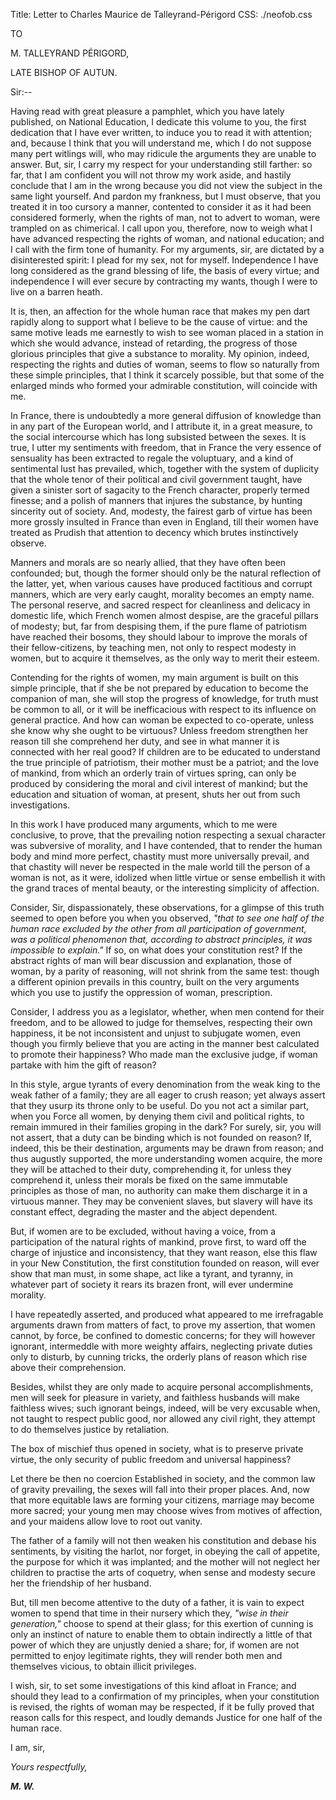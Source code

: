 Title: Letter to Charles Maurice de Talleyrand-Périgord
CSS: ./neofob.css

TO

M. TALLEYRAND PÉRIGORD,

LATE BISHOP OF AUTUN.

Sir:--

Having read with great pleasure a pamphlet, which you have lately
published, on National Education, I dedicate this volume to you,
the first dedication that I have ever written, to induce you to
read it with attention; and, because I think that you will
understand me, which I do not suppose many pert witlings will, who
may ridicule the arguments they are unable to answer.  But, sir, I
carry my respect for your understanding still farther:  so far,
that I am confident you will not throw my work aside, and hastily
conclude that I am in the wrong because you did not view the
subject in the same light yourself.  And pardon my frankness, but I
must observe, that you treated it in too cursory a manner,
contented to consider it as it had been considered formerly, when
the rights of man, not to advert to woman, were trampled on as
chimerical.  I call upon you, therefore, now to weigh what I have
advanced respecting the rights of woman, and national education;
and I call with the firm tone of humanity.  For my arguments, sir,
are dictated by a disinterested spirit:  I plead for my sex, not
for myself.  Independence I have long considered as the grand
blessing of life, the basis of every virtue; and independence I
will ever secure by contracting my wants, though I were to live on
a barren heath.

It is, then, an affection for the whole human race that makes my
pen dart rapidly along to support what I believe to be the cause of
virtue:  and the same motive leads me earnestly to wish to see
woman placed in a station in which she would advance, instead of
retarding, the progress of those glorious principles that give a
substance to morality.  My opinion, indeed, respecting the rights
and duties of woman, seems to flow so naturally from these simple
principles, that I think it scarcely possible, but that some of the
enlarged minds who formed your admirable constitution, will
coincide with me.

In France, there is undoubtedly a more general diffusion of
knowledge than in any part of the European world, and I attribute
it, in a great measure, to the social intercourse which has long
subsisted between the sexes.  It is true, I utter my sentiments
with freedom, that in France the very essence of sensuality has
been extracted to regale the voluptuary, and a kind of sentimental
lust has prevailed, which, together with the system of duplicity
that the whole tenor of their political and civil government
taught, have given a sinister sort of sagacity to the French
character, properly termed finesse; and a polish of manners that
injures the substance, by hunting sincerity out of society.  And,
modesty, the fairest garb of virtue has been more grossly insulted
in France than even in England, till their women have treated as
<font class="smcp">Prudish</font> that attention to decency which
brutes instinctively observe.

Manners and morals are so nearly allied, that they have often been
confounded; but, though the former should only be the natural
reflection of the latter, yet, when various causes have produced
factitious and corrupt manners, which are very early caught,
morality becomes an empty name.  The personal reserve, and sacred
respect for cleanliness and delicacy in domestic life, which French
women almost despise, are the graceful pillars of modesty; but, far
from despising them, if the pure flame of patriotism have reached
their bosoms, they should labour to improve the morals of their
fellow-citizens, by teaching men, not only to respect modesty in
women, but to acquire it themselves, as the only way to merit their
esteem.

Contending for the rights of women, my main argument is built on
this simple principle, that if she be not prepared by education to
become the companion of man, she will stop the progress of
knowledge, for truth must be common to all, or it will be
inefficacious with respect to its influence on general practice.
And how can woman be expected to co-operate, unless she know why
she ought to be virtuous?  Unless freedom strengthen her reason
till she comprehend her duty, and see in what manner it is
connected with her real good?  If children are to be educated to
understand the true principle of patriotism, their mother must be a
patriot; and the love of mankind, from which an orderly train of
virtues spring, can only be produced by considering the moral and
civil interest of mankind; but the education and situation of
woman, at present, shuts her out from such investigations.

In this work I have produced many arguments, which to me were
conclusive, to prove, that the prevailing notion respecting a
sexual character was subversive of morality, and I have contended,
that to render the human body and mind more perfect, chastity must
more universally prevail, and that chastity will never be respected
in the male world till the person of a woman is not, as it were,
idolized when little virtue or sense embellish it with the grand
traces of mental beauty, or the interesting simplicity of
affection.

Consider, Sir, dispassionately, these observations, for a glimpse
of this truth seemed to open before you when you observed, *"that to
see one half of the human race excluded by the other from all
participation of government, was a political phenomenon that,
according to abstract principles, it was impossible to explain."*
If so, on what does your constitution rest?  If the abstract rights
of man will bear discussion and explanation, those of woman, by a
parity of reasoning, will not shrink from the same test: though a
different opinion prevails in this country, built on the very
arguments which you use to justify the oppression of woman,
prescription.

Consider, I address you as a legislator, whether, when men contend
for their freedom, and to be allowed to judge for themselves,
respecting their own happiness, it be not inconsistent and unjust
to subjugate women, even though you firmly believe that you are
acting in the manner best calculated to promote their happiness?
Who made man the exclusive judge, if woman partake with him the
gift of reason?

In this style, argue tyrants of every denomination from the weak
king to the weak father of a family; they are all eager to crush
reason; yet always assert that they usurp its throne only to be
useful.  Do you not act a similar part, when you
<font class="smcp">Force</font> all women, by denying them
civil and political rights, to remain immured in their families
groping in the dark? For surely, sir, you will not assert, that
a duty can be binding which is not founded on reason? If, indeed,
this be their destination, arguments may be drawn from reason;
and thus augustly supported, the more understanding women
acquire, the more they will be attached to their duty,
comprehending it, for unless they comprehend it, unless their
morals be fixed on the same immutable principles as those of man,
no authority can make them discharge it in a virtuous manner.  They
may be convenient slaves, but slavery will have its constant
effect, degrading the master and the abject dependent.

But, if women are to be excluded, without having a voice, from a
participation of the natural rights of mankind, prove first, to
ward off the charge of injustice and inconsistency, that they want
reason, else this flaw in your <font class="smcp">New Constitution</font>,
the first constitution founded on reason, will ever show that
man must, in some shape, act like a tyrant, and tyranny, in whatever
part of society it rears its brazen front, will ever undermine morality.

I have repeatedly asserted, and produced what appeared to me
irrefragable arguments drawn from matters of fact, to prove my
assertion, that women cannot, by force, be confined to domestic
concerns; for they will however ignorant, intermeddle with more
weighty affairs, neglecting private duties only to disturb, by
cunning tricks, the orderly plans of reason which rise above their
comprehension.

Besides, whilst they are only made to acquire personal
accomplishments, men will seek for pleasure in variety, and
faithless husbands will make faithless wives; such ignorant beings,
indeed, will be very excusable when, not taught to respect public
good, nor allowed any civil right, they attempt to do themselves
justice by retaliation.

The box of mischief thus opened in society, what is to preserve
private virtue, the only security of public freedom and universal
happiness?

Let there be then no coercion <font class="smcp">Established</font>
in society, and the common law of gravity prevailing, the sexes will
fall into their proper places.  And, now that more equitable laws
are forming your citizens, marriage may become more sacred; your
young men may choose wives from motives of affection, and your
maidens allow love to root out vanity.

The father of a family will not then weaken his constitution and
debase his sentiments, by visiting the harlot, nor forget, in
obeying the call of appetite, the purpose for which it was
implanted; and the mother will not neglect her children to practise
the arts of coquetry, when sense and modesty secure her the
friendship of her husband.

But, till men become attentive to the duty of a father, it is vain
to expect women to spend that time in their nursery which they,
*"wise in their generation,"* choose to spend at their glass; for
this exertion of cunning is only an instinct of nature to enable
them to obtain indirectly a little of that power of which they are
unjustly denied a share; for, if women are not permitted to enjoy
legitimate rights, they will render both men and themselves
vicious, to obtain illicit privileges.

I wish, sir, to set some investigations of this kind afloat in
France; and should they lead to a confirmation of my principles,
when your constitution is revised, the rights of woman may be
respected, if it be fully proved that reason calls for this
respect, and loudly demands <font class="smcp">Justice</font>
for one half of the human race.

I am, sir,

*Yours respectfully,*

***M. W.***
